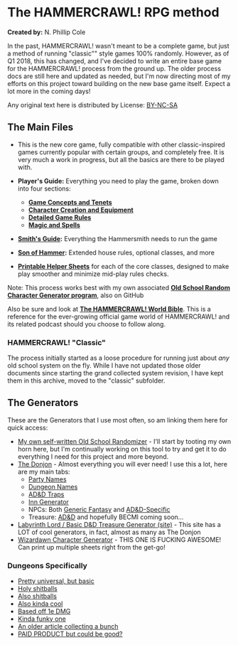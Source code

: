 # The HAMMERCRAWL! RPG method  

**Created by:** N. Phillip Cole

In the past, HAMMERCRAWL! wasn't meant to be a complete game, but just a method of running "classic"" style games 100% randomly. However, as of Q1 2018, this has changed, and I've decided to write an entire base game for the HAMMERCRAWL! process from the ground up. The older process docs are still here and updated as needed, but I'm now directing most of my efforts on this project toward building on the new base game itself. Expect a lot more in the coming days!

Any original text here is distributed by License: [BY-NC-SA](https://creativecommons.org/licenses/by-nc-sa/4.0/)


## The Main Files

*  This is the new core game, fully compatible with other classic-inspired games currently popular with certain groups, and completely free. It is very much a work in progress, but all the basics are there to be played with.

* **Player's Guide:** Everything you need to play the game, broken down into four sections:
	- **[Game Concepts and Tenets](./hc_core_player_1_basics.md)**
	- **[Character Creation and Equipment](./hc_core_player_2_creation.md)**
	- **[Detailed Game Rules](./hc_core_player_3_rules.md)**
	- **[Magic and Spells](./hc_core_player_4_magic.md)**
* **[Smith's Guide](./hc_core_smith.md):** Everything the Hammersmith needs to run the game
* **[Son of Hammer](./hc_son_of_hammer.md):** Extended house rules, optional classes, and more
* **[Printable Helper Sheets](./sheets/)** for each of the core classes, designed to make play smoother and minimize mid-play rules checks.

Note: This process works best with my own associated **[Old School Random Character Generator program](https://github.com/nonplayer/OldSchoolCharGen)**, also on GitHub

Also be sure and look at **[The HAMMERCRAWL! World Bible](./hc_world_bible.md)**. This is a reference for the ever-growing official game world of HAMMERCRAWL! and its related podcast should you choose to follow along.


### HAMMERCRAWL! "Classic"

The process initially started as a loose procedure for running just about *any* old school system on the fly. While I have not updated those older documents since starting the grand collected system revision, I have kept them in this archive, moved to the "classic" subfolder.


## The Generators

These are the Generators that I use most often, so am linking them here for quick access:

* [My own self-written Old School Randomizer](https://github.com/nonplayer/OldSchoolCharGen) - I'll start by tooting my own horn here, but I'm continually working on this tool to try and get it to do everything I need for this project and more beyond.
* [The Donjon](https://donjon.bin.sh/) - Almost everything you will ever need! I use this a lot, here are my main tabs:
	- [Party Names](http://donjon.bin.sh/fantasy/name/#type=setting;setting=Party)
	- [Dungeon Names](http://donjon.bin.sh/fantasy/name/#type=setting;setting=Dungeon)
	- [AD&D Traps](http://donjon.bin.sh/adnd/random/#type=trap;level=Level%20I)
	- [Inn Generator](http://donjon.bin.sh/fantasy/inn/)
	- NPCs: Both [Generic Fantasy](http://donjon.bin.sh/fantasy/random/#type=npc) and [AD&D-Specific](http://donjon.bin.sh/adnd/random/#type=npc)
	- Treasure: [AD&D](http://donjon.bin.sh/adnd/treasure/) and hopefully BECMI coming soon...
* [Labyrinth Lord / Basic D&D Treasure Generator (site)](http://www.mithrilandmages.com/utilities//LLTreasure.php) - This site has a LOT of cool generators, in fact, almost as many as The Donjon
* [Wizardawn Character Generator](http://wizardawn.and-mag.com/tool_bxadvg.php) - THIS ONE IS FUCKING AWESOME! Can print up multiple sheets right from the get-go!


### Dungeons Specifically

* [Pretty universal, but basic](http://www.gozzys.com/dungeon-maps)
* [Holy shitballs](https://donjon.bin.sh/adnd/dungeon/)
* [Also shitballs](https://donjon.bin.sh/fantasy/dungeon/)
* [Also kinda cool](http://rpg20.com/dungeonGen.php)
* [Based off 1e DMG](http://www.dizzydragon.net/adventuregenerator/gen)
* [Kinda funky one](http://www.apolitical.info/webgame/dungeon/index2?mode=2)
* [An older article collecting a bunch](http://inkwellideas.com/advice/random-dungeon-generators-reviewed/)
* [PAID PRODUCT but could be good?](http://www.mapmage.com/mapmage.html)
